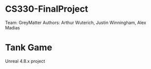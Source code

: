 # CS330-FinalProject
Team: GreyMatter
Authors: Arthur Wuterich, Justin Winningham, Alex Madias

# Tank Game
Unreal 4.8.x project 

